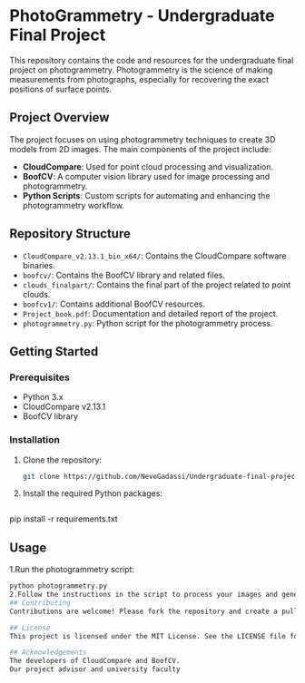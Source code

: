 # PhotoGrammetry - Undergraduate Final Project

This repository contains the code and resources for the undergraduate final project on photogrammetry. Photogrammetry is the science of making measurements from photographs, especially for recovering the exact positions of surface points.

## Project Overview

The project focuses on using photogrammetry techniques to create 3D models from 2D images. The main components of the project include:

- **CloudCompare**: Used for point cloud processing and visualization.
- **BoofCV**: A computer vision library used for image processing and photogrammetry.
- **Python Scripts**: Custom scripts for automating and enhancing the photogrammetry workflow.

## Repository Structure

- `CloudCompare_v2.13.1_bin_x64/`: Contains the CloudCompare software binaries.
- `boofcv/`: Contains the BoofCV library and related files.
- `clouds_finalpart/`: Contains the final part of the project related to point clouds.
- `boofcv1/`: Contains additional BoofCV resources.
- `Project_book.pdf`: Documentation and detailed report of the project.
- `photogrammetry.py`: Python script for the photogrammetry process.

## Getting Started

### Prerequisites

- Python 3.x
- CloudCompare v2.13.1
- BoofCV library

### Installation

1. Clone the repository:
   ```sh
   git clone https://github.com/NevoGadassi/Undergraduate-final-project-PhotoGrammetry.git
2. Install the required Python packages:
   ```sh
pip install -r requirements.txt
## Usage
1.Run the photogrammetry script:
   ```sh
python photogrammetry.py
2.Follow the instructions in the script to process your images and generate 3D models.
## Contributing
Contributions are welcome! Please fork the repository and create a pull request with your changes.

## License
This project is licensed under the MIT License. See the LICENSE file for details.

## Acknowledgements
The developers of CloudCompare and BoofCV.
Our project advisor and university faculty


